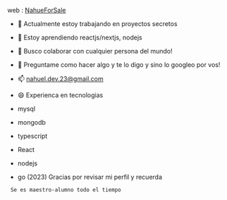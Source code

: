 web : [NahueForSale](https://nahueforsale.vercel.app)

- 🔭 Actualmente estoy trabajando en proyectos secretos
- 🌱 Estoy aprendiendo reactjs/nextjs, nodejs 
- 👯 Busco colaborar con cualquier persona del mundo! 
- 💬 Preguntame como hacer algo y te lo digo y sino lo googleo por vos!
- 📫 nahuel.dev.23@gmail.com
- 😄 Experienca en tecnologias
-  mysql
-  mongodb
-  typescript
-  React
-  nodejs


- go (2023)
Gracias por revisar mi perfil y recuerda

` Se es maestro-alumno todo el tiempo`

